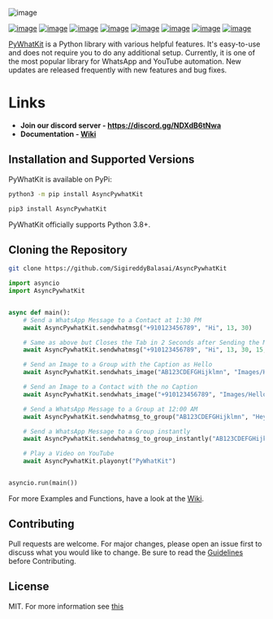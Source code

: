 ![image](https://media.discordapp.net/attachments/842794167134453820/882227960613048350/unknown.png?width=1440&height=420)

[![image](https://flat.badgen.net/github/stars/SigireddyBalasai/AsyncPywhatKit)](https://github.com/Ankit404butfound/AsyncPywhatKit/stargazers)
[![image](https://flat.badgen.net/github/forks/SigireddyBalasai/AsyncPywhatKit)](https://github.com/Ankit404butfound/AsyncPywhatKit/network/members)
[![image](https://flat.badgen.net/github/open-issues/SigireddyBalasai/AsyncPywhatKit)](https://github.com/SigireddyBalasai/AsyncPywhatKit/issues)
[![image](https://flat.badgen.net/github/open-prs/SigireddyBalasai/AsyncPywhatKit)](https://github.com/SigireddyBalasai/AsyncPywhatKit/pulls)
[![image](https://flat.badgen.net/github/commits/SigireddyBalasai/AsyncPywhatKit)](https://github.com/SigireddyBalasai/AsyncPywhatKit/commits/master)
[![image](https://flat.badgen.net/github/license/SigireddyBalasai/AsyncPywhatKit)](https://github.com/SigireddyBalasai/AsyncPywhatKit/LICENCE)
[![image](https://flat.badgen.net/github/contributors/SigireddyBalasai/AsyncPywhatKit)](https://github.com/SigireddyBalasai/AsyncPywhatKit/graphs/contributors)
[![image](https://flat.badgen.net/github/release/SigireddyBalasai/AsyncPywhatKit)](https://github.com/SigireddyBalasai/AsyncPywhatKit/releases)
<!-- ![logo](https://github.com/Ankit404butfound/PyWhatKit/raw/master/Images/logo.png?raw=true) -->


[PyWhatKit](https://pypi.org/project/AsyncPywhatKit/) is a Python library with various helpful features. It's easy-to-use and does not require you to do any additional setup. Currently, it is one of the most popular library for WhatsApp and YouTube automation. New updates are released frequently with new features and bug fixes.

# Links

- **Join our discord server - https://discord.gg/NDXdB6tNwa**
- **Documentation - [Wiki](https://github.com/SigireddyBalasai/AsyncPywhatKit/wiki/)**

## Installation and Supported Versions

PyWhatKit is available on PyPi:

```bash
python3 -m pip install AsyncPywhatKit
```

```bash
pip3 install AsyncPywhatKit
```

PyWhatKit officially supports Python 3.8+.

## Cloning the Repository

```bash
git clone https://github.com/SigireddyBalasai/AsyncPywhatKit
```
```py
import asyncio
import AsyncPywhatKit


async def main():
    # Send a WhatsApp Message to a Contact at 1:30 PM
    await AsyncPywhatKit.sendwhatmsg("+910123456789", "Hi", 13, 30)

    # Same as above but Closes the Tab in 2 Seconds after Sending the Message
    await AsyncPywhatKit.sendwhatmsg("+910123456789", "Hi", 13, 30, 15, True, 2)

    # Send an Image to a Group with the Caption as Hello
    await AsyncPywhatKit.sendwhats_image("AB123CDEFGHijklmn", "Images/Hello.png", "Hello")

    # Send an Image to a Contact with the no Caption
    await AsyncPywhatKit.sendwhats_image("+910123456789", "Images/Hello.png")

    # Send a WhatsApp Message to a Group at 12:00 AM
    await AsyncPywhatKit.sendwhatmsg_to_group("AB123CDEFGHijklmn", "Hey All!", 0, 0)

    # Send a WhatsApp Message to a Group instantly
    await AsyncPywhatKit.sendwhatmsg_to_group_instantly("AB123CDEFGHijklmn", "Hey All!")

    # Play a Video on YouTube
    await AsyncPywhatKit.playonyt("PyWhatKit")


asyncio.run(main())
```

For more Examples and Functions, have a look at the [Wiki](https://github.com/SigireddyBalasai/AsyncPywhatKit/wiki/).

## Contributing

Pull requests are welcome. For major changes, please open an issue first to discuss what you would like to change.
Be sure to read the [Guidelines](https://github.com/SigireddyBalasai/AsyncPywhatKit/blob/main/CONTRIBUTING.md) before Contributing.

## License

MIT.
For more information see [this](https://github.com/SigireddyBalasai/AsyncPywhatKit/blob/main/LICENSE)
